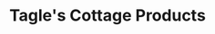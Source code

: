 ---
title: "Tagle's Cottage Products"
url: /paranaque-city/tagles-cottage-products/
shop: butcher
---